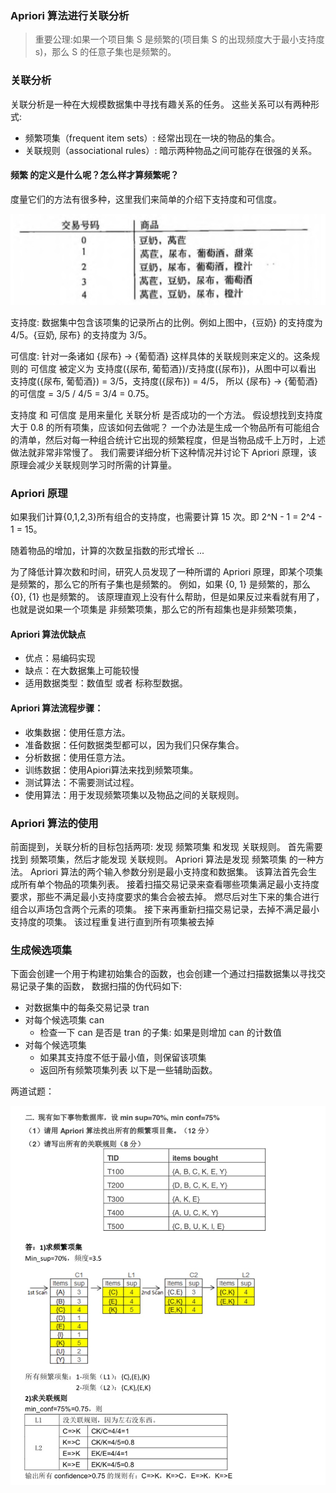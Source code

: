 
### Apriori 算法进行关联分析

> 重要公理:如果一个项目集 S 是频繁的(项目集 S 的出现频度大于最小支持度 s)，那么 S 的任意子集也是频繁的。


### 关联分析

关联分析是一种在大规模数据集中寻找有趣关系的任务。 这些关系可以有两种形式:

* 频繁项集（frequent item sets）: 经常出现在一块的物品的集合。
* 关联规则（associational rules）: 暗示两种物品之间可能存在很强的关系。


#### 频繁 的定义是什么呢？怎么样才算频繁呢？ 

度量它们的方法有很多种，这里我们来简单的介绍下支持度和可信度。

![Image text](https://github.com/moveondo/python-MachineLearning/blob/master/Apriori%20%E7%AE%97%E6%B3%95/image/Apriori.jpg)


支持度: 数据集中包含该项集的记录所占的比例。例如上图中，{豆奶} 的支持度为 4/5。{豆奶, 尿布} 的支持度为 3/5。

可信度: 针对一条诸如 {尿布} -> {葡萄酒} 这样具体的关联规则来定义的。这条规则的 可信度 被定义为 支持度({尿布, 葡萄酒})/支持度({尿布})，从图中可以看出 支持度({尿布, 葡萄酒}) = 3/5，支持度({尿布}) = 4/5，
所以 {尿布} -> {葡萄酒} 的可信度 = 3/5 / 4/5 = 3/4 = 0.75。

支持度 和 可信度 是用来量化 关联分析 是否成功的一个方法。 假设想找到支持度大于 0.8 的所有项集，应该如何去做呢？ 一个办法是生成一个物品所有可能组合的清单，然后对每一种组合统计它出现的频繁程度，但是当物品成千上万时，上述做法就非常非常慢了。 
我们需要详细分析下这种情况并讨论下 Apriori 原理，该原理会减少关联规则学习时所需的计算量。


### Apriori 原理


如果我们计算{0,1,2,3}所有组合的支持度，也需要计算 15 次。即 2^N - 1 = 2^4 - 1 = 15。

随着物品的增加，计算的次数呈指数的形式增长 ...

为了降低计算次数和时间，研究人员发现了一种所谓的 Apriori 原理，即某个项集是频繁的，那么它的所有子集也是频繁的。 
例如，如果 {0, 1} 是频繁的，那么 {0}, {1} 也是频繁的。
该原理直观上没有什么帮助，但是如果反过来看就有用了，也就是说如果一个项集是 非频繁项集，那么它的所有超集也是非频繁项集，




#### Apriori 算法优缺点

* 优点：易编码实现
* 缺点：在大数据集上可能较慢
* 适用数据类型：数值型 或者 标称型数据。

#### Apriori 算法流程步骤：

* 收集数据：使用任意方法。
* 准备数据：任何数据类型都可以，因为我们只保存集合。
* 分析数据：使用任意方法。
* 训练数据：使用Apiori算法来找到频繁项集。
* 测试算法：不需要测试过程。
* 使用算法：用于发现频繁项集以及物品之间的关联规则。


### Apriori 算法的使用

前面提到，关联分析的目标包括两项: 发现 频繁项集 和发现 关联规则。 首先需要找到 频繁项集，然后才能发现 关联规则。
Apriori 算法是发现 频繁项集 的一种方法。 Apriori 算法的两个输入参数分别是最小支持度和数据集。 该算法首先会生成所有单个物品的项集列表。
接着扫描交易记录来查看哪些项集满足最小支持度要求，那些不满足最小支持度要求的集合会被去掉。 燃尽后对生下来的集合进行组合以声场包含两个元素的项集。
接下来再重新扫描交易记录，去掉不满足最小支持度的项集。 该过程重复进行直到所有项集被去掉


### 生成候选项集

下面会创建一个用于构建初始集合的函数，也会创建一个通过扫描数据集以寻找交易记录子集的函数， 数据扫描的伪代码如下:

* 对数据集中的每条交易记录 tran
* 对每个候选项集 can
  * 检查一下 can 是否是 tran 的子集: 如果是则增加 can 的计数值
* 对每个候选项集
  * 如果其支持度不低于最小值，则保留该项集
  * 返回所有频繁项集列表 以下是一些辅助函数。

两道试题：

  
  
![Image text](https://github.com/moveondo/python-MachineLearning/blob/master/Apriori%20%E7%AE%97%E6%B3%95/image/apriori1.jpg)

